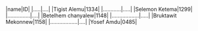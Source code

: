 |name|ID|
|.....|....|
|Tigist Alemu|1334|
|............|.....|
|Selemon Ketema|1299|
|...............|....|
|Betelhem chanyalew|1148|
|..................|.....|
|Bruktawit Mekonnew|1158|
|..................|....|
|Yosef Amdu|0485|
